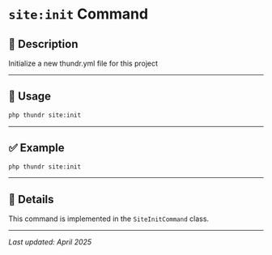 # `site:init` Command

## 📝 Description

Initialize a new thundr.yml file for this project

---

## 🚀 Usage

```bash
php thundr site:init
```





---

## ✅ Example

```bash
php thundr site:init
```

---

## 🧠 Details

This command is implemented in the `SiteInitCommand` class.

---

_Last updated: April 2025_
